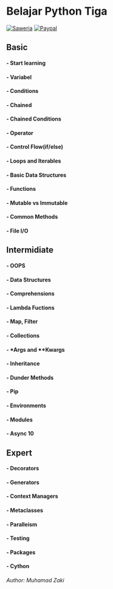 # Belajar Python Tiga

[![Saweria](https://img.shields.io/badge/-Saweria%20-blue?logo=buymeacoffee)](https://saweria.co/himaswork)
[![Paypal](https://img.shields.io/badge/-Paypal%20-blue?logo=paypal)](https://paypal.me/himaswork)

## Basic
#### - Start learning
#### - Variabel
#### - Conditions
#### - Chained
#### - Chained Conditions
#### - Operator
#### - Control Flow(if/else)
#### - Loops and Iterables
#### - Basic Data Structures
#### - Functions
#### - Mutable vs Immutable
#### - Common Methods
#### - File I/O

## Intermidiate
#### - OOPS
#### - Data Structures
#### - Comprehensions
#### - Lambda Fuctions
#### - Map, Filter
#### - Collections
#### - *Args and **Kwargs
#### - Inheritance
#### - Dunder Methods
#### - Pip
#### - Environments
#### - Modules
#### - Async 10

## Expert
#### - Decorators
#### - Generators
#### - Context Managers
#### - Metaclasses
#### - Paralleism
#### - Testing
#### - Packages
#### - Cython 

###### Author: Muhamad Zaki